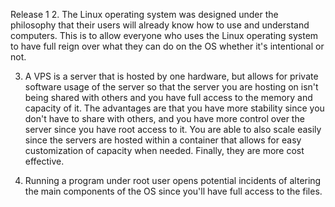 Release 1
2.
    The Linux operating system was designed under the philosophy that their users will already know how to use and understand computers. This is to allow everyone who uses the Linux operating system to have full reign over what they can do on the OS whether it's intentional or not. 

3.
    A VPS is a server that is hosted by one hardware, but allows for private software usage of the server so that the server you are hosting on isn't being shared with others and you have full access to the memory and capacity of it. The advantages are that you have more stability since you don't have to share with others, and you have more control over the server since you have root access to it. You are able to also scale easily since the servers are hosted within a container that allows for easy customization of capacity when needed. Finally, they are more cost effective. 

4.
    Running a program under root user opens potential incidents of altering the main components of the OS since you'll have full access to the files.